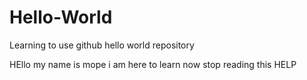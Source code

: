 # Hello-World
Learning to use github hello world repository


HEllo my name is mope i am here to learn now stop reading this HELP
